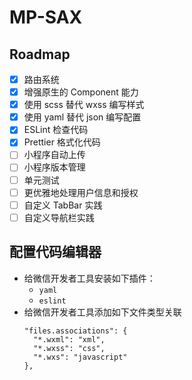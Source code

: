 # MP-SAX

## Roadmap

- [x] 路由系统
- [x] 增强原生的 Component 能力
- [x] 使用 scss 替代 wxss 编写样式
- [x] 使用 yaml 替代 json 编写配置
- [x] ESLint 检查代码
- [x] Prettier 格式化代码
- [ ] 小程序自动上传
- [ ] 小程序版本管理
- [ ] 单元测试
- [ ] 更优雅地处理用户信息和授权
- [ ] 自定义 TabBar 实践
- [ ] 自定义导航栏实践

## 配置代码编辑器

- 给微信开发者工具安装如下插件：
  - `yaml`
  - `eslint`
- 给微信开发者工具添加如下文件类型关联
  ```
  "files.associations": {
    "*.wxml": "xml",
    "*.wxss": "css",
    "*.wxs": "javascript"
  },
  ```
